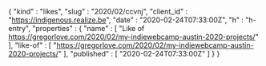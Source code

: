 {
  "kind" : "likes",
  "slug" : "2020/02/ccvnj",
  "client_id" : "https://indigenous.realize.be",
  "date" : "2020-02-24T07:33:00Z",
  "h" : "h-entry",
  "properties" : {
    "name" : [ "Like of https://gregorlove.com/2020/02/my-indiewebcamp-austin-2020-projects/" ],
    "like-of" : [ "https://gregorlove.com/2020/02/my-indiewebcamp-austin-2020-projects/" ],
    "published" : [ "2020-02-24T07:33:00Z" ]
  }
}
